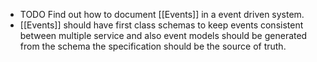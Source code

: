 - TODO Find out how to document [[Events]] in a event driven system.
- [[Events]] should have first class schemas to keep events consistent between multiple service and also event models should be generated from the schema the specification should be the source of truth.